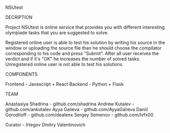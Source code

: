 NSUtest


DECRIPTION

Project NSUtest is online service that provides you with different interesting olympiade tasks that you are suggested to solve.

Registered online user is able to test his solution by writing his source in the window or uploading the source file than he should choose the compilator corresponding to his code and press "Submit".
After all user receives the verdict and if it's "OK" he increases the number of solved tasks.   
Unregistered online user is not able to test his solutions.


COMPONENTS

  Frontend - Javascript + React
  Backend - Python + Flask
  
  
TEAM

Anastasiya Shadrina - github.com/shadrina
Andrew Kutalev - github.com/ankutalev
Ayya Galieva - github.com/AyyaGalieva
Daniil Gorodiloff - github.com/dealenx
Sergey Semenov - github.com/lvfx00

Curator - Irtegov Dmitry Valentinovich
